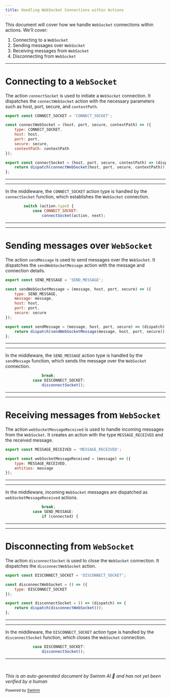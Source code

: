 ```yaml
---
title: Handling WebSocket Connections within Actions
---
```

This document will cover how we handle <SwmToken path="src/middleware/socket.js" pos="18:7:7" line-data="        socket = new WebSocket((action.secure ? &quot;wss&quot; : &quot;ws&quot;) + &quot;://&quot; + action.host + &quot;:&quot; + action.port + &quot;/_mockserver_ui_websocket&quot;);">`WebSocket`</SwmToken> connections within actions. We'll cover:

1. Connecting to a <SwmToken path="src/middleware/socket.js" pos="18:7:7" line-data="        socket = new WebSocket((action.secure ? &quot;wss&quot; : &quot;ws&quot;) + &quot;://&quot; + action.host + &quot;:&quot; + action.port + &quot;/_mockserver_ui_websocket&quot;);">`WebSocket`</SwmToken>
2. Sending messages over <SwmToken path="src/middleware/socket.js" pos="18:7:7" line-data="        socket = new WebSocket((action.secure ? &quot;wss&quot; : &quot;ws&quot;) + &quot;://&quot; + action.host + &quot;:&quot; + action.port + &quot;/_mockserver_ui_websocket&quot;);">`WebSocket`</SwmToken>
3. Receiving messages from <SwmToken path="src/middleware/socket.js" pos="18:7:7" line-data="        socket = new WebSocket((action.secure ? &quot;wss&quot; : &quot;ws&quot;) + &quot;://&quot; + action.host + &quot;:&quot; + action.port + &quot;/_mockserver_ui_websocket&quot;);">`WebSocket`</SwmToken>
4. Disconnecting from <SwmToken path="src/middleware/socket.js" pos="18:7:7" line-data="        socket = new WebSocket((action.secure ? &quot;wss&quot; : &quot;ws&quot;) + &quot;://&quot; + action.host + &quot;:&quot; + action.port + &quot;/_mockserver_ui_websocket&quot;);">`WebSocket`</SwmToken>

<SwmSnippet path="/src/actions/index.js" line="1">

---

# Connecting to a <SwmToken path="src/middleware/socket.js" pos="18:7:7" line-data="        socket = new WebSocket((action.secure ? &quot;wss&quot; : &quot;ws&quot;) + &quot;://&quot; + action.host + &quot;:&quot; + action.port + &quot;/_mockserver_ui_websocket&quot;);">`WebSocket`</SwmToken>

The action <SwmToken path="src/actions/index.js" pos="11:4:4" line-data="export const connectSocket = (host, port, secure, contextPath) =&gt; (dispatch) =&gt; {">`connectSocket`</SwmToken> is used to initiate a <SwmToken path="src/middleware/socket.js" pos="18:7:7" line-data="        socket = new WebSocket((action.secure ? &quot;wss&quot; : &quot;ws&quot;) + &quot;://&quot; + action.host + &quot;:&quot; + action.port + &quot;/_mockserver_ui_websocket&quot;);">`WebSocket`</SwmToken> connection. It dispatches the <SwmToken path="src/actions/index.js" pos="3:2:2" line-data="const connectWebSocket = (host, port, secure, contextPath) =&gt; ({">`connectWebSocket`</SwmToken> action with the necessary parameters such as host, port, secure, and <SwmToken path="src/actions/index.js" pos="3:16:16" line-data="const connectWebSocket = (host, port, secure, contextPath) =&gt; ({">`contextPath`</SwmToken>.

```javascript
export const CONNECT_SOCKET = 'CONNECT_SOCKET';

const connectWebSocket = (host, port, secure, contextPath) => ({
    type: CONNECT_SOCKET,
    host: host,
    port: port,
    secure: secure,
    contextPath: contextPath
});

export const connectSocket = (host, port, secure, contextPath) => (dispatch) => {
    return dispatch(connectWebSocket(host, port, secure, contextPath));
};
```

---

</SwmSnippet>

<SwmSnippet path="/src/middleware/socket.js" line="35">

---

In the middleware, the <SwmToken path="src/middleware/socket.js" pos="36:3:3" line-data="            case CONNECT_SOCKET:">`CONNECT_SOCKET`</SwmToken> action type is handled by the <SwmToken path="src/middleware/socket.js" pos="37:1:1" line-data="                connectSocket(action, next);">`connectSocket`</SwmToken> function, which establishes the <SwmToken path="src/middleware/socket.js" pos="18:7:7" line-data="        socket = new WebSocket((action.secure ? &quot;wss&quot; : &quot;ws&quot;) + &quot;://&quot; + action.host + &quot;:&quot; + action.port + &quot;/_mockserver_ui_websocket&quot;);">`WebSocket`</SwmToken> connection.

```javascript
        switch (action.type) {
            case CONNECT_SOCKET:
                connectSocket(action, next);
```

---

</SwmSnippet>

<SwmSnippet path="/src/actions/index.js" line="15">

---

# Sending messages over <SwmToken path="src/middleware/socket.js" pos="18:7:7" line-data="        socket = new WebSocket((action.secure ? &quot;wss&quot; : &quot;ws&quot;) + &quot;://&quot; + action.host + &quot;:&quot; + action.port + &quot;/_mockserver_ui_websocket&quot;);">`WebSocket`</SwmToken>

The action <SwmToken path="src/actions/index.js" pos="25:4:4" line-data="export const sendMessage = (message, host, port, secure) =&gt; (dispatch) =&gt; {">`sendMessage`</SwmToken> is used to send messages over the <SwmToken path="src/middleware/socket.js" pos="18:7:7" line-data="        socket = new WebSocket((action.secure ? &quot;wss&quot; : &quot;ws&quot;) + &quot;://&quot; + action.host + &quot;:&quot; + action.port + &quot;/_mockserver_ui_websocket&quot;);">`WebSocket`</SwmToken>. It dispatches the <SwmToken path="src/actions/index.js" pos="17:2:2" line-data="const sendWebSocketMessage = (message, host, port, secure) =&gt; ({">`sendWebSocketMessage`</SwmToken> action with the message and connection details.

```javascript
export const SEND_MESSAGE = 'SEND_MESSAGE';

const sendWebSocketMessage = (message, host, port, secure) => ({
    type: SEND_MESSAGE,
    message: message,
    host: host,
    port: port,
    secure: secure
});

export const sendMessage = (message, host, port, secure) => (dispatch) => {
    return dispatch(sendWebSocketMessage(message, host, port, secure));
};
```

---

</SwmSnippet>

<SwmSnippet path="/src/middleware/socket.js" line="38">

---

In the middleware, the <SwmToken path="src/actions/index.js" pos="15:4:4" line-data="export const SEND_MESSAGE = &#39;SEND_MESSAGE&#39;;">`SEND_MESSAGE`</SwmToken> action type is handled by the <SwmToken path="src/actions/index.js" pos="25:4:4" line-data="export const sendMessage = (message, host, port, secure) =&gt; (dispatch) =&gt; {">`sendMessage`</SwmToken> function, which sends the message over the <SwmToken path="src/middleware/socket.js" pos="18:7:7" line-data="        socket = new WebSocket((action.secure ? &quot;wss&quot; : &quot;ws&quot;) + &quot;://&quot; + action.host + &quot;:&quot; + action.port + &quot;/_mockserver_ui_websocket&quot;);">`WebSocket`</SwmToken> connection.

```javascript
                break;
            case DISCONNECT_SOCKET:
                disconnectSocket();
```

---

</SwmSnippet>

<SwmSnippet path="/src/actions/index.js" line="29">

---

# Receiving messages from <SwmToken path="src/middleware/socket.js" pos="18:7:7" line-data="        socket = new WebSocket((action.secure ? &quot;wss&quot; : &quot;ws&quot;) + &quot;://&quot; + action.host + &quot;:&quot; + action.port + &quot;/_mockserver_ui_websocket&quot;);">`WebSocket`</SwmToken>

The action <SwmToken path="src/actions/index.js" pos="31:4:4" line-data="export const webSocketMessageReceived = (message) =&gt; ({">`webSocketMessageReceived`</SwmToken> is used to handle incoming messages from the <SwmToken path="src/middleware/socket.js" pos="18:7:7" line-data="        socket = new WebSocket((action.secure ? &quot;wss&quot; : &quot;ws&quot;) + &quot;://&quot; + action.host + &quot;:&quot; + action.port + &quot;/_mockserver_ui_websocket&quot;);">`WebSocket`</SwmToken>. It creates an action with the type <SwmToken path="src/actions/index.js" pos="29:4:4" line-data="export const MESSAGE_RECEIVED = &#39;MESSAGE_RECEIVED&#39;;">`MESSAGE_RECEIVED`</SwmToken> and the received message.

```javascript
export const MESSAGE_RECEIVED = 'MESSAGE_RECEIVED';

export const webSocketMessageReceived = (message) => ({
    type: MESSAGE_RECEIVED,
    entities: message
});
```

---

</SwmSnippet>

<SwmSnippet path="/src/middleware/socket.js" line="41">

---

In the middleware, incoming <SwmToken path="src/middleware/socket.js" pos="18:7:7" line-data="        socket = new WebSocket((action.secure ? &quot;wss&quot; : &quot;ws&quot;) + &quot;://&quot; + action.host + &quot;:&quot; + action.port + &quot;/_mockserver_ui_websocket&quot;);">`WebSocket`</SwmToken> messages are dispatched as <SwmToken path="src/actions/index.js" pos="31:4:4" line-data="export const webSocketMessageReceived = (message) =&gt; ({">`webSocketMessageReceived`</SwmToken> actions.

```javascript
                break;
            case SEND_MESSAGE:
                if (connected) {
```

---

</SwmSnippet>

<SwmSnippet path="/src/actions/index.js" line="36">

---

# Disconnecting from <SwmToken path="src/middleware/socket.js" pos="18:7:7" line-data="        socket = new WebSocket((action.secure ? &quot;wss&quot; : &quot;ws&quot;) + &quot;://&quot; + action.host + &quot;:&quot; + action.port + &quot;/_mockserver_ui_websocket&quot;);">`WebSocket`</SwmToken>

The action <SwmToken path="src/actions/index.js" pos="42:4:4" line-data="export const disconnectSocket = () =&gt; (dispatch) =&gt; {">`disconnectSocket`</SwmToken> is used to close the <SwmToken path="src/middleware/socket.js" pos="18:7:7" line-data="        socket = new WebSocket((action.secure ? &quot;wss&quot; : &quot;ws&quot;) + &quot;://&quot; + action.host + &quot;:&quot; + action.port + &quot;/_mockserver_ui_websocket&quot;);">`WebSocket`</SwmToken> connection. It dispatches the <SwmToken path="src/actions/index.js" pos="38:2:2" line-data="const disconnectWebSocket = () =&gt; ({">`disconnectWebSocket`</SwmToken> action.

```javascript
export const DISCONNECT_SOCKET = 'DISCONNECT_SOCKET';

const disconnectWebSocket = () => ({
    type: DISCONNECT_SOCKET
});

export const disconnectSocket = () => (dispatch) => {
    return dispatch(disconnectWebSocket());
};
```

---

</SwmSnippet>

<SwmSnippet path="/src/middleware/socket.js" line="39">

---

In the middleware, the <SwmToken path="src/middleware/socket.js" pos="39:3:3" line-data="            case DISCONNECT_SOCKET:">`DISCONNECT_SOCKET`</SwmToken> action type is handled by the <SwmToken path="src/middleware/socket.js" pos="40:1:1" line-data="                disconnectSocket();">`disconnectSocket`</SwmToken> function, which closes the <SwmToken path="src/middleware/socket.js" pos="18:7:7" line-data="        socket = new WebSocket((action.secure ? &quot;wss&quot; : &quot;ws&quot;) + &quot;://&quot; + action.host + &quot;:&quot; + action.port + &quot;/_mockserver_ui_websocket&quot;);">`WebSocket`</SwmToken> connection.

```javascript
            case DISCONNECT_SOCKET:
                disconnectSocket();
```

---

</SwmSnippet>

&nbsp;

*This is an auto-generated document by Swimm AI 🌊 and has not yet been verified by a human*

<SwmMeta version="3.0.0" repo-id="Z2l0aHViJTNBJTNBbW9ja3NlcnZlci11aSUzQSUzQVN3aW1tLURlbW8=" repo-name="mockserver-ui"><sup>Powered by [Swimm](/)</sup></SwmMeta>
